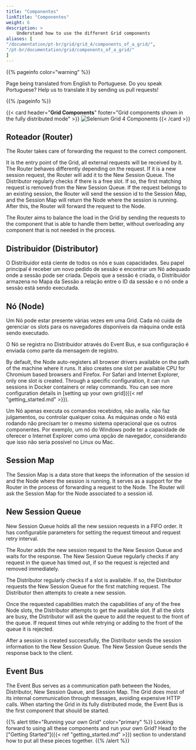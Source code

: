 ```yaml
---
title: "Componentes"
linkTitle: "Componentes"
weight: 6
description: >
    Understand how to use the different Grid components
aliases: [
"/documentation/pt-br/grid/grid_4/components_of_a_grid/",
"/pt-br/documentation/grid/components_of_a_grid/"
]
---
```


{{% pageinfo color="warning" %}}
<p class="lead">
   <i class="fas fa-language display-4"></i> 
   Page being translated from 
   English to Portuguese. Do you speak Portuguese? Help us to translate
   it by sending us pull requests!
</p>
{{% /pageinfo %}}

{{< card header="**Grid Components**" footer="Grid components shown in the fully distributed mode" >}}
![Selenium Grid 4 Components](/images/documentation/grid/components.png "Selenium Grid 4 Components")
{{< /card >}}

## Roteador (Router)

The Router takes care of forwarding the request to the correct component.

It is the entry point of the Grid, all external requests will be received by it.
The Router behaves differently depending on the request.
If it is a new session request, the Router will add it to the New Session Queue. 
The Distributor regularly checks if there is a free slot. 
If so, the first matching request is removed from the New Session Queue.
If the request belongs to an existing session, the
Router will send the session id to the Session Map, and the Session Map will 
return the Node where the session is running. After this, the Router will
forward the request to the Node.

The Router aims to balance the load in the Grid by sending the requests to the
component that is able to handle them better, without overloading any component
that is not needed in the process.

## Distribuidor (Distributor)

O Distribuidor está ciente de todos os nós e suas capacidades. Seu papel principal é receber um novo pedido de sessão
e encontrar um Nó adequado onde a sessão pode ser
criada. Depois que a sessão é criada, o Distribuidor armazena no Mapa da Sessão
a relação entre o ID da sessão e o nó onde a sessão está sendo executada.

## Nó (Node)

Um Nó pode estar presente várias vezes em uma Grid. Cada nó cuida de gerenciar
os slots para os navegadores disponíveis da máquina onde está sendo executado.

O Nó se registra no Distribuidor através do Event Bus, e sua configuração é enviada como parte da mensagem de registro.

By default, the Node auto-registers all browser drivers available on the path of
the machine where it runs. It also creates one slot per available CPU for Chromium
based browsers and Firefox. For Safari and Internet Explorer, only one slot is created.
Through a specific configuration, it can run sessions in Docker containers or relay commands.
You can see more configuration details in
[setting up your own grid]({{< ref "getting_started.md" >}}).

Um Nó apenas executa os comandos recebidos, não avalia, não faz julgamentos,
ou controlar qualquer coisa. As máquinas onde o Nó está rodando não precisam ter
o mesmo sistema operacional que os outros componentes. Por exemplo, um nó do Windows
pode ter a capacidade de oferecer o Internet Explorer como uma opção de navegador,
considerando que isso não seria possível no Linux ou Mac.

## Session Map

The Session Map is a data store that keeps the information of the session id and the Node 
where the session is running. It serves as a support for the Router in the process of 
forwarding a request to the Node. The Router will ask the Session Map for the Node 
associated to a session id.

## New Session Queue

New Session Queue holds all the new session requests in a FIFO order. 
It has configurable parameters for setting the request timeout and request retry interval.

The Router adds the new session request to the New Session Queue and waits for the response.
The New Session Queue regularly checks if any request in the queue has timed out, 
if so the request is rejected and removed immediately.

The Distributor regularly checks if a slot is available. If so, the Distributor requests the
New Session Queue for the first matching request. The Distributor then attempts to create
a new session.

Once the requested capabilities match the capabilities of any of the free Node slots, the Distributor attempts to get the
available slot. If all the slots are busy, the Distributor will ask the queue to add the request to the front of the queue. 
If request times out while retrying or adding to the front of the queue it is rejected.

After a session is created successfully, the Distributor sends the session information to the New Session Queue.
The New Session Queue sends the response back to the client.

## Event Bus

The Event Bus serves as a communication path between the Nodes, Distributor, New Session Queue, and Session Map. 
The Grid does most of its internal communication through messages, avoiding expensive HTTP calls. 
When starting the Grid in its fully distributed mode, the Event Bus is the first component that should be started. 

{{% alert title="Running your own Grid" color="primary" %}}
Looking forward to using all these components and run your own Grid?
Head to the ["Getting Started"]({{< ref "getting_started.md" >}})
section to understand how to put all these pieces together.
{{% /alert %}}
